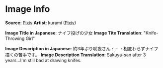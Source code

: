# Image Info

**Source**: [Pixiv](https://www.pixiv.net/en/artworks/45169012)
**Artist**: kurami ([Pixiv](https://www.pixiv.net/en/users/321156))

**Image Title in Japanese**: ナイフ投げの少女
**Image Tite Translation**: "Knife-Throwing Girl"

**Image Description in Japanese**: 約3年ぶり咲夜さん・・・相変わらずナイフ描くの苦手です。
**Image Description Translation**: Sakuya-san after 3 years...I'm still bad at drawing knifes.
